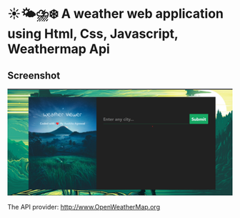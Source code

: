# ☀️🌤⛈❄️ A weather web application using Html, Css, Javascript, Weathermap Api

## Screenshot
<img src="Screenshot.png">

The API provider: http://www.OpenWeatherMap.org



